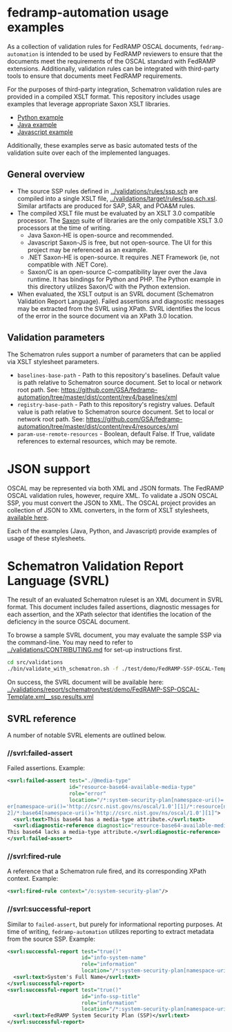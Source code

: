 # fedramp-automation usage examples

As a collection of validation rules for FedRAMP OSCAL documents, `fedramp-automation` is intended to be used by FedRAMP reviewers to ensure that the documents meet the requirements of the OSCAL standard with FedRAMP extensions. Additionally, validation rules can be integrated with third-party tools to ensure that documents meet FedRAMP requirements.

For the purposes of third-party integration, Schematron validation rules are provided in a compiled XSLT format. This repository includes usage examples that leverage appropriate Saxon XSLT libraries.

- [Python example](./python/README.md)
- [Java example](./java/README.md)
- [Javascript example](./javascript/README.md)

Additionally, these examples serve as basic automated tests of the validation suite over each of the implemented languages.

## General overview

- The source SSP rules defined in [../validations/rules/ssp.sch](../validations/rules/ssp.sch) are compiled into a single XSLT file, [../validations/target/rules/ssp.sch.xsl](../validations/target/rules/ssp.sch.xsl). Similar artifacts are produced for SAP, SAR, and POA&M rules.
- The compiled XSLT file must be evaluated by an XSLT 3.0 compatible processor. The [Saxon](https://www.saxonica.com/) suite of libraries are the only compatible XSLT 3.0 processors at the time of writing.
  - Java Saxon-HE is open-source and recommended.
  - Javascript Saxon-JS is free, but not open-source. The UI for this project may be referenced as an example.
  - .NET Saxon-HE is open-source. It requires .NET Framework (ie, not compatible with .NET Core).
  - Saxon/C is an open-source C-compatibility layer over the Java runtime. It has bindings for Python and PHP. The Python example in this directory utilizes Saxon/C with the Python extension.
- When evaluated, the XSLT output is an SVRL document (Schematron Validation Report Language). Failed assertions and diagnostic messages may be extracted from the SVRL using XPath. SVRL identifies the locus of the error in the source document via an XPath 3.0 location.

## Validation parameters

The Schematron rules support a number of parameters that can be applied via XSLT stylesheet parameters.

- `baselines-base-path` - Path to this repository's baselines. Default value is path relative to Schematron source document. Set to local or network root path. See: https://github.com/GSA/fedramp-automation/tree/master/dist/content/rev4/baselines/xml
- `registry-base-path` - Path to this repository's registry values. Default value is path relative to Schematron source document. Set to local or network root path. See: https://github.com/GSA/fedramp-automation/tree/master/dist/content/rev4/resources/xml
- `param-use-remote-resources` - Boolean, default False. If True, validate references to external resources, which may be remote.

# JSON support

OSCAL may be represented via both XML and JSON formats. The FedRAMP OSCAL validation rules, however, require XML. To validate a JSON OSCAL SSP, you must convert the JSON to XML. The OSCAL project provides an collection of JSON to XML converters, in the form of XSLT stylesheets, [available here](https://github.com/usnistgov/OSCAL/tree/main/xml#oscal-json-to-xml-converters).

Each of the examples (Java, Python, and Javascript) provide examples of usage of these stylesheets.

# Schematron Validation Report Language (SVRL)

The result of an evaluated Schematron ruleset is an XML document in SVRL format. This document includes failed assertions, diagnostic messages for each assertion, and the XPath selector that identifies the location of the deficiency in the source OSCAL document.

To browse a sample SVRL document, you may evaluate the sample SSP via the command-line. You may need to refer to [../validations/CONTRIBUTING.md](../validations/CONTRIBUTING.md) for set-up instructions first.

```bash
cd src/validations
./bin/validate_with_schematron.sh -f ./test/demo/FedRAMP-SSP-OSCAL-Template.xml
```

On success, the SVRL document will be available here: [../validations/report/schematron/test/demo/FedRAMP-SSP-OSCAL-Template.xml__ssp.results.xml](../validations/report/schematron/test/demo/FedRAMP-SSP-OSCAL-Template.xml__ssp.results.xml)

## SVRL reference

A number of notable SVRL elements are outlined below.

### //svrl:failed-assert

Failed assertions. Example:

```xml
<svrl:failed-assert test="./@media-type"
                    id="resource-base64-available-media-type"
                    role="error"
                    location="/*:system-security-plan[namespace-uri()='http://csrc.nist.gov/ns/oscal/1.0'][1]/*:back-matt
er[namespace-uri()='http://csrc.nist.gov/ns/oscal/1.0'][1]/*:resource[namespace-uri()='http://csrc.nist.gov/ns/oscal/1.0'][1
2]/*:base64[namespace-uri()='http://csrc.nist.gov/ns/oscal/1.0'][1]">
  <svrl:text>This base64 has a media-type attribute.</svrl:text>
  <svrl:diagnostic-reference diagnostic="resource-base64-available-media-type-diagnostic">
This base64 lacks a media-type attribute.</svrl:diagnostic-reference>
</svrl:failed-assert>
```

### //svrl:fired-rule

A reference that a Schematron rule fired, and its corresponding XPath context. Example:

```xml
<svrl:fired-rule context="/o:system-security-plan"/>
```

### //svrl:successful-report

Similar to `failed-assert`, but purely for informational reporting purposes. At time of writing, `fedramp-automation` utilizes reporting to extract metadata from the source SSP. Example:

```xml
<svrl:successful-report test="true()"
                        id="info-system-name"
                        role="information"
                        location="/*:system-security-plan[namespace-uri()='http://csrc.nist.gov/ns/oscal/1.0'][1]">
  <svrl:text>System's Full Name</svrl:text>
</svrl:successful-report>
<svrl:successful-report test="true()"
                        id="info-ssp-title"
                        role="information"
                        location="/*:system-security-plan[namespace-uri()='http://csrc.nist.gov/ns/oscal/1.0'][1]">
  <svrl:text>FedRAMP System Security Plan (SSP)</svrl:text>
</svrl:successful-report>
```
